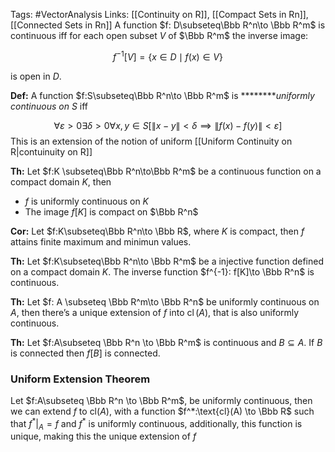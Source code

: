 Tags: #VectorAnalysis
Links: [[Continuity on R]], [[Compact Sets in Rn]], [[Connected Sets in Rn]]
A function $f: D\subseteq\Bbb R^n\to \Bbb R^m$ is continuous iff for each open subset $V$ of $\Bbb R^m$ the inverse image:

$$ f^{-1}[V] =\{x \in D \mid f(x) \in V\} $$

is open in $D$.

********Def:******** A function $f:S\subseteq\Bbb R^n\to \Bbb R^m$ is ********_uniformly continuous on $S$_ iff

$$ \forall \varepsilon >0\exists \delta >0\forall x,y \in S[\|{x-y}\|<\delta\implies \|f(x) -f(y)\| < \varepsilon] $$
This is an extension of the notion of uniform [[Uniform Continuity on R|contuinuity on R]]

********Th:******** Let $f:K \subseteq\Bbb R^n\to\Bbb R^m$ be a continuous function on a compact domain $K$, then

- $f$ is uniformly continuous on $K$
- The image $f[K]$ is compact on $\Bbb R^n$

**********Cor:********** Let $f:K\subseteq\Bbb R^n\to \Bbb R$, where $K$ is compact, then $f$ attains finite maximum and minimun values.

********Th:******** Let $f:K\subseteq\Bbb R^n\to \Bbb R^m$ be a injective function defined on a compact domain $K$. The inverse function $f^{-1}: f[K]\to \Bbb R^n$ is continuous.

********Th:******** Let $f: A \subseteq \Bbb R^m\to \Bbb R^n$ be uniformly continuous on $A$, then there’s a unique extension of $f$ into $\operatorname{cl}(A)$, that is also uniformly continuous.

**********Th:********** Let $f:A\subseteq \Bbb R^n \to \Bbb R^m$ is continuous and $B\subseteq A$. If $B$ is connected then $f[B]$ is connected.

### **Uniform Extension Theorem**
Let $f:A\subseteq \Bbb R^n \to \Bbb R^m$, be uniformly continuous, then we can extend $f$ to $\text{cl}(A)$, with a function $f^*:\text{cl}(A) \to \Bbb R$ such that $f^*|_A = f$ and $f^*$ is uniformly continuous, additionally, this function is unique, making this the unique extension of $f$